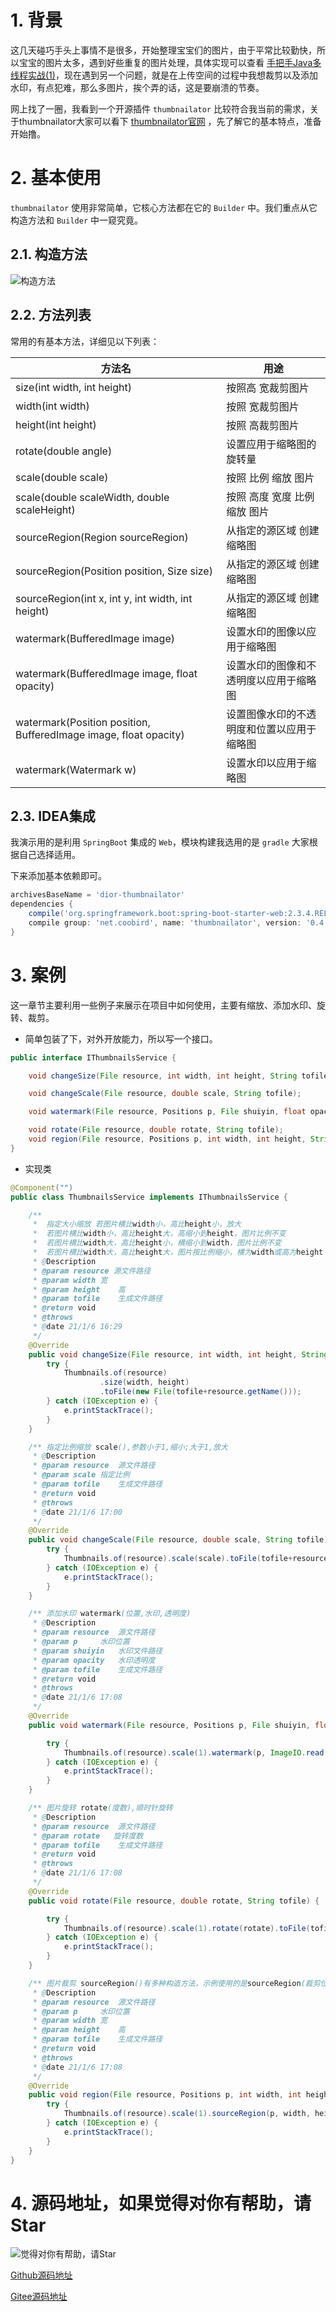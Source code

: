 # 1. 背景

这几天碰巧手头上事情不是很多，开始整理宝宝们的图片，由于平常比较勤快，所以宝宝的图片太多，遇到好些重复的图片处理，具体实现可以查看
[手把手Java多线程实战(1)](../../war3-moon/README.md)，现在遇到另一个问题，就是在上传空间的过程中我想裁剪以及添加水印，有点犯难，那么多图片，挨个弄的话，这是要崩溃的节奏。

网上找了一圈，我看到一个开源插件 `thumbnailator` 比较符合我当前的需求，关于thumbnailator大家可以看下  [thumbnailator官网](https://github.com/coobird/thumbnailator)  ，先了解它的基本特点，准备开始撸。

# 2. 基本使用

 `thumbnailator` 使用非常简单，它核心方法都在它的 `Builder` 中。我们重点从它构造方法和  `Builder` 中一窥究竟。

## 2.1. 构造方法

 ![构造方法](https://abram.oss-cn-shanghai.aliyuncs.com/blog/drunkard/20210127102613.png)

## 2.2. 方法列表

 常用的有基本方法，详细见以下列表：

方法名 | 用途 |
-- | -- |
size(int width, int height) | 按照高 宽裁剪图片 |
width(int width) | 按照 宽裁剪图片 |
height(int height) | 按照 高裁剪图片 |
rotate(double angle) | 设置应用于缩略图的旋转量 |
scale(double scale) | 按照 比例 缩放 图片 |
scale(double scaleWidth, double scaleHeight) | 按照 高度 宽度 比例 缩放 图片 |
sourceRegion(Region sourceRegion) | 从指定的源区域 创建缩略图 |
sourceRegion(Position position, Size size) | 从指定的源区域 创建缩略图 |
sourceRegion(int x, int y, int width, int height) | 从指定的源区域 创建缩略图 |
watermark(BufferedImage image) | 设置水印的图像以应用于缩略图 |
watermark(BufferedImage image, float opacity) | 设置水印的图像和不透明度以应用于缩略图 |
watermark(Position position, BufferedImage image, float opacity) | 设置图像水印的不透明度和位置以应用于缩略图 |
watermark(Watermark w)| 设置水印以应用于缩略图 |

## 2.3. IDEA集成

我演示用的是利用 `SpringBoot` 集成的 `Web`，模块构建我选用的是 `gradle` 大家根据自己选择适用。

下来添加基本依赖即可。

~~~gradle
archivesBaseName = 'dior-thumbnailator'
dependencies {
    compile('org.springframework.boot:spring-boot-starter-web:2.3.4.RELEASE')
    compile group: 'net.coobird', name: 'thumbnailator', version: '0.4.13'
}

~~~

# 3. 案例

这一章节主要利用一些例子来展示在项目中如何使用，主要有缩放、添加水印、旋转、裁剪。

- 简单包装了下，对外开放能力，所以写一个接口。

~~~java
public interface IThumbnailsService {

    void changeSize(File resource, int width, int height, String tofile);

    void changeScale(File resource, double scale, String tofile);

    void watermark(File resource, Positions p, File shuiyin, float opacity, String tofile);

    void rotate(File resource, double rotate, String tofile);
    void region(File resource, Positions p, int width, int height, String tofile);
}
~~~

- 实现类

~~~java
@Component("")
public class ThumbnailsService implements IThumbnailsService {

    /**
     *  指定大小缩放 若图片横比width小，高比height小，放大
     *  若图片横比width小，高比height大，高缩小到height，图片比例不变
     *  若图片横比width大，高比height小，横缩小到width，图片比例不变
     *  若图片横比width大，高比height大，图片按比例缩小，横为width或高为height
     * @Description
     * @param resource 源文件路径
     * @param width 宽
     * @param height    高
     * @param tofile    生成文件路径
     * @return void
     * @throws
     * @date 21/1/6 16:29
     */
    @Override
    public void changeSize(File resource, int width, int height, String tofile) {
        try {
            Thumbnails.of(resource)
                    .size(width, height)
                    .toFile(new File(tofile+resource.getName()));
        } catch (IOException e) {
            e.printStackTrace();
        }
    }

    /** 指定比例缩放 scale(),参数小于1,缩小;大于1,放大
     * @Description
     * @param resource  源文件路径
     * @param scale 指定比例
     * @param tofile    生成文件路径
     * @return void
     * @throws
     * @date 21/1/6 17:00
     */
    @Override
    public void changeScale(File resource, double scale, String tofile) {
        try {
            Thumbnails.of(resource).scale(scale).toFile(tofile+resource.getName());
        } catch (IOException e) {
            e.printStackTrace();
        }
    }

    /** 添加水印 watermark(位置,水印,透明度)
     * @Description
     * @param resource  源文件路径
     * @param p     水印位置
     * @param shuiyin   水印文件路径
     * @param opacity   水印透明度
     * @param tofile    生成文件路径
     * @return void
     * @throws
     * @date 21/1/6 17:08
     */
    @Override
    public void watermark(File resource, Positions p, File shuiyin, float opacity, String tofile) {

        try {
            Thumbnails.of(resource).scale(1).watermark(p, ImageIO.read(shuiyin), opacity).toFile(tofile+resource.getName());
        } catch (IOException e) {
            e.printStackTrace();
        }
    }

    /** 图片旋转 rotate(度数),顺时针旋转
     * @Description
     * @param resource  源文件路径
     * @param rotate   旋转度数
     * @param tofile    生成文件路径
     * @return void
     * @throws
     * @date 21/1/6 17:08
     */
    @Override
    public void rotate(File resource, double rotate, String tofile) {

        try {
            Thumbnails.of(resource).scale(1).rotate(rotate).toFile(tofile+resource.getName());
        } catch (IOException e) {
            e.printStackTrace();
        }
    }

    /** 图片裁剪 sourceRegion()有多种构造方法，示例使用的是sourceRegion(裁剪位置,宽,高)
     * @Description
     * @param resource  源文件路径
     * @param p     水印位置
     * @param width 宽
     * @param height    高
     * @param tofile    生成文件路径
     * @return void
     * @throws
     * @date 21/1/6 17:08
     */
    @Override
    public void region(File resource, Positions p, int width, int height, String tofile) {
        try {
            Thumbnails.of(resource).scale(1).sourceRegion(p, width, height).toFile(tofile+resource.getName());
        } catch (IOException e) {
            e.printStackTrace();
        }
    }
}

~~~

# 4. 源码地址，如果觉得对你有帮助，请Star

![觉得对你有帮助，请Star](https://img-blog.csdnimg.cn/img_convert/c256592943f0dad054561a6a6bbe419c.png)

[Github源码地址](https://github.com/rothschil/drunkard/tree/master/akkad-war3/war3-dior/dior-thumbnailator)

[Gitee源码地址](https://gitee.com/rothschil/drunkard/tree/master/akkad-war3/war3-dior/dior-thumbnailator)
